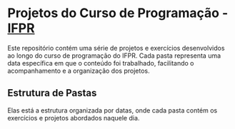 # Projetos do Curso de Programação - [IFPR](https://ifpr.edu.br/arapongas/nossos-cursos/cursos-fic/programacao-web/)

Este repositório contém uma série de projetos e exercícios desenvolvidos ao longo do curso de programação do IFPR. Cada pasta representa uma data específica em que o conteúdo foi trabalhado, facilitando o acompanhamento e a organização dos projetos.

## Estrutura de Pastas

Elas está a estrutura organizada por datas, onde cada pasta contém os exercícios e projetos abordados naquele dia.